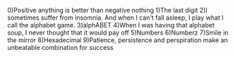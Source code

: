0)Positive anything is better than negative nothing
1)The last digit
2)I sometimes suffer from insomnia. And when I can't fall asleep, I play what I call the alphabet game.
3)alphABET
4)When I was having that alphabet soup, I never thought that it would pay off
5)Numbers
6)Numberz
7)Smile in the mirror
8)Hexadecimal
9)Patience, persistence and perspiration make an unbeatable combination for success
